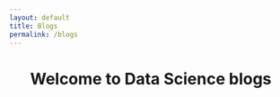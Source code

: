 ```yaml
---
layout: default
title: Blogs
permalink: /blogs
---
```

<h1 align="center">Welcome to Data Science blogs</h1>
